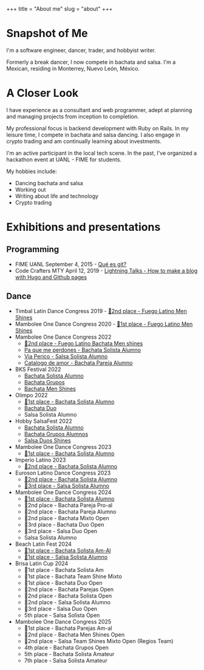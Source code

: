 +++
title = "About me"
slug = "about"
+++

# Snapshot of Me

I'm a software engineer, dancer, trader, and hobbyist writer.

Formerly a break dancer, I now compete in bachata and salsa. I'm a Mexican, residing in Monterrey, Nuevo León, México.

# A Closer Look

I have experience as a consultant and web programmer, adept at planning and managing projects from inception to completion. 

My professional focus is backend development with Ruby on Rails. In my leisure time, I compete in bachata and salsa dancing. I also engage in crypto trading and am continually learning about investments.

I'm an active participant in the local tech scene. In the past, I've organized a hackathon event at UANL - FIME for students.

My hobbies include:

- Dancing bachata and salsa
- Working out
- Writing about life and technology
- Crypto trading

# Exhibitions and presentations

## Programming

- FIME UANL September 4, 2015 - [Qué es git?](https://docs.google.com/presentation/d/1nM6y1TTKOk28Pk_Cv4lmCmLRpWqLJLozD6x__rvxN5Y/edit?usp=sharing)
- Code Crafters MTY April 12, 2019 - [Lightning Talks - How to make a blog with Hugo and Github pages](https://docs.google.com/presentation/d/16Np6grMtFSlnfoJ-KsN91QPb_NESclMR3AWw9Jc6MFE/edit?usp=sharing)

## Dance

- Timbal Latin Dance Congress 2019 - [🥈2nd place - Fuego Latino Men Shines](https://www.facebook.com/TIMBALDANCECONGRESS/videos/576061669623842/UzpfSTczNjExMDI1NzoxMDE2Mjg1OTA3NDY3MDI1OA/?q=timbal%20congress%20men%20shine&epa=SEARCH_BOX)
- Mambolee One Dance Congress 2020 - [🥇1st place - Fuego Latino Men Shines](https://www.facebook.com/MamboleeONE/videos/179732403335733)
- Mambolee One Dance Congress 2022 
  - [🥈2nd place - Fuego Latino Bachata Men shines](https://fb.watch/eKrEuaRkHy/)
  - [Pa que me perdones - Bachata Solista Alumno](https://fb.watch/bBoIn6JN3X/) 
  - [Via Perico - Salsa Solista Alumno](https://fb.watch/bBoI_zIexG/)
  - [Catalogo de amor - Bachata Pareja Alumno](https://fb.watch/bBoL8l1idM/)
- BKS Festival 2022
  - [Bachata Solista Alumno](https://www.facebook.com/793921981/videos/417107049784576/)
  - [Bachata Grupos](https://fb.watch/eKN1MF6Igg/)
  - [Bachata Men Shines](https://www.facebook.com/793921981/videos/441330537751269/)
- Olimpo 2022
  - [🥇1st place - Bachata Solista Alumno](https://fb.watch/eKM4U2y98N/)
  - [Bachata Duo](https://fb.watch/eKM63pUadb/)
  - Salsa Solista Alumno
- Hobby SalsaFest 2022
  - [Bachata Solista Alumno](https://fb.watch/eKs4qvOs0P/)
  - [Bachata Grupos Alumnos](https://fb.watch/eKLFtTUPiy/)
  - [Salsa Duos Shines](https://fb.watch/eKLI77CUrQ/)
- Mambolee One Dance Congress 2023
  - [🥇1st place - Bachata Solista Alumno](https://fb.watch/p0GhSp1EXg/)
- Imperio Latino 2023
  - [🥈2nd place - Bachata Solista Alumno](https://fb.watch/p0Gnlmw2pp/)
- Euroson Latino Dance Congress 2023
  - [🥈2nd place - Bachata Solista Alumno](https://fb.watch/p0GzPkXBZU/)
  - [🥉3rd place - Salsa Solista Alumno](https://fb.watch/p0GtQBRcIm/)
- Mambolee One Dance Congress 2024
  - [🥇1st place - Bachata Solista Alumno](https://www.facebook.com/100041993030366/videos/909271574226046/)
  - 🥈2nd place - Bachata Pareja Pro-al
  - 🥈2nd place - Bachata Pareja Alumno
  - 🥈2nd place - Bachata Mixto Open
  - 🥉3rd place - Bachata Duo Open
  - 🥉3rd place - Salsa Duo Open
  - Salsa Solista Alumno
- Beach Latin Fest 2024
  - [🥇1st place - Bachata Solista Am-Al](https://www.facebook.com/BeachLatinFriends/videos/1021641623088761)
  - [🥇1st place - Salsa Solista Alumno](https://www.facebook.com/BeachLatinFriends/videos/1029371465647551)
- Brisa Latin Cup 2024
  - 🥇1st place - Bachata Solista Am
  - 🥇1st place - Bachata Team Shine Mixto
  - 🥇1st place - Bachata Duo Open
  - 🥈2nd place - Bachata Parejas Open
  - 🥈2nd place - Bachata Solista Open
  - 🥈2nd place - Salsa Solista Alumno
  - 🥉3rd place - Salsa Duo Open
  - 5th place - Salsa Solista Open
- Mambolee One Dance Congress 2025
  - 🥇1st place - Bachata Parejas Am-al
  - 🥈2nd place - Bachata Men Shines Open
  - 🥈2nd place - Salsa Team Shines Mixto Open (Regios Team)
  - 4th place - Bachata Grupos Open
  - 5th place - Bachata Solista Amateur
  - 7th place - Salsa Solista Amateur
